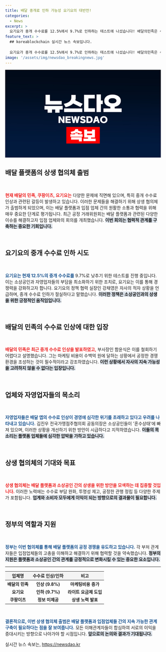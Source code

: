 ```yaml
---
title: 배달 중개료 인하 가능성 요기요의 대반전!
categories:
  - News
excerpt: >
  요기요가 중개 수수료를 12.5%에서 9.7%로 인하하는 테스트에 나섰습니다! 배달의민족은 수수료 인상안을 철회하기 어려운 상황이라 강한 긴장감이 감돌고 있는 가운데, 배달 플랫폼과 소상공인 간 상생 방안 모색이 절실합니다. 클릭해 더 알아보세요!
feature_text: >
  ## koreablockchain 실시간 뉴스 속보입니다.

  요기요가 중개 수수료를 12.5%에서 9.7%로 인하하는 테스트에 나섰습니다! 배달의민족은 수수료 인상안을 철회하기 어려운 상황이라 강한 긴장감이 감돌고 있는 가운데, 배달 플랫폼과 소상공인 간 상생 방안 모색이 절실합니다. 클릭해 더 알아보세요!
image: '/assets/img/newsdao_breakingnews.jpg'
---
```


<p><img src="/assets/img/newsdao_breakingnews.jpg" alt="koreablockchain 속보" /></p>

<h2 data-ke-size="size26">배달 플랫폼의 상생 협의체 출범</h2>

<p data-ke-size="size16">&nbsp;</p>

<p><b><span style="color: #ee2323;">현재 배달의 민족, 쿠팡이츠, 요기요는</span></b> 다양한 문제에 직면해 있으며, 특히 중개 수수료 인상과 관련된 갈등이 발생하고 있습니다. 이러한 문제들을 해결하기 위해 상생 협의체가 출범하게 되었으며, 이는 배달 플랫폼과 입점 업체 간의 원활한 소통과 협력을 위해 매우 중요한 단계로 평가됩니다.  최근 공정 거래위원회는 배달 플랫폼과 관련된 다양한 이슈를 해결하고자 입점 업체와의 회의를 개최했습니다. <b><span style="background-color: #21538527;">이번 회의는 협력적 관계를 구축하는 중요한 기회입니다.</span></b></p>

<p data-ke-size="size16">&nbsp;</p>

<h2 data-ke-size="size26">요기요의 중개 수수료 인하 시도</h2>

<p data-ke-size="size16">&nbsp;</p>

<p><b><span style="color: #1a5490;">요기요는 현재 12.5%의 중개 수수료를</span></b> 9.7%로 낮추기 위한 테스트를 진행 중입니다. 이는 소상공인과 자영업자들의 부담을 최소화하기 위한 조치로, 요기요는 이를 통해 경쟁력을 강화하고자 합니다. 요기요의 정책 협력 실장인 강채영은 자사의 적자 상황을 언급하며, 중개 수수료 인하가 절실하다고 말했습니다. <b><span style="background-color: #21538527;">이러한 정책은 소상공인과의 상생을 위한 긍정적인 움직임입니다.</span></b></p>

<p data-ke-size="size16">&nbsp;</p>

<h2 data-ke-size="size26">배달의 민족의 수수료 인상에 대한 입장</h2>

<p data-ke-size="size16">&nbsp;</p>

<p><b><span style="color: #ee2323;">배달의 민족은 최근 중개 수수료 인상을 발표하였고,</span></b> 부사장인 함윤식은 이를 철회하기 어렵다고 설명했습니다. 그는 마케팅 비용이 수백억 원에 달하는 상황에서 공정한 경쟁 환경을 조성하는 것이 필수적이라고 강조하였습니다. <b><span style="background-color: #21538527;">이런 상황에서 자사의 지속 가능성을 고려하지 않을 수 없다는 입장입니다.</span></b></p>

<p data-ke-size="size16">&nbsp;</p>

<h2 data-ke-size="size26">업체와 자영업자들의 목소리</h2>

<p data-ke-size="size16">&nbsp;</p>

<p><b><span style="color: #1a5490;">자영업자들은 배달 앱의 수수료 인상이 경영에 심각한 위기를 초래하고 있다고 우려를 나타내고 있습니다.</span></b> 김진우 전국가맹점주협의회 공동의장은 소상공인들이 '혼수상태'에 빠져 있으며, 이러한 상황을 개선하기 위한 방안이 시급하다고 지적하였습니다. <b><span style="background-color: #21538527;">이들의 목소리는 플랫폼 업체들에 심각한 압박을 가하고 있습니다.</span></b></p>

<p data-ke-size="size16">&nbsp;</p>

<h2 data-ke-size="size26">상생 협의체의 기대와 목표</h2>

<p data-ke-size="size16">&nbsp;</p>

<p><b><span style="color: #ee2323;">상생 협의체는 배달 플랫폼과 소상공인 간의 상생을 위한 방안을 모색하는 데 집중할 것입니다.</span></b> 이러한 노력에는 수수료 부담 완화, 투명성 제고, 공정한 관행 정립 등 다양한 주제가 포함됩니다. <b><span style="background-color: #21538527;">업계와 소비자 모두에게 이익이 되는 방향으로의 결과물이 필요합니다.</span></b></p>

<p data-ke-size="size16">&nbsp;</p>

<h2 data-ke-size="size26">정부의 역할과 지원</h2>

<p data-ke-size="size16">&nbsp;</p>

<p><b><span style="color: #1a5490;">정부는 이번 협의체를 통해 배달 플랫폼의 공정 경쟁을 유도하고 있습니다.</span></b> 각 부처 관계자들은 입점업체들의 고충을 이해하고 해결하기 위해 협력할 것을 약속했습니다. <b><span style="background-color: #21538527;">정부의 지원은 플랫폼과 소상공인 간의 관계를 긍정적으로 변화시킬 수 있는 중요한 요소입니다.</span></b></p>

<hr>

<table style="width: 100%; border-collapse: collapse;">
  <thead>
    <tr>
      <th style="background-color: #f4f4f4;">업체명</th>
      <th style="background-color: #f4f4f4;">수수료 인상/인하</th>
      <th style="background-color: #f4f4f4;">비고</th>
    </tr>
  </thead>
  <tbody>
    <tr>
      <td style="text-align: center; height: 17px;"><b>배달의 민족</b></td>
      <td style="text-align: center; height: 17px;"><b>인상 (9.8%)</b></td>
      <td style="text-align: center; height: 17px;"><b> 마케팅비용 증가</b></td>
    </tr>
    <tr>
      <td style="text-align: center; height: 17px;"><b>요기요</b></td>
      <td style="text-align: center; height: 17px;"><b>인하 (9.7%)</b></td>
      <td style="text-align: center; height: 17px;"><b> 라이트 요금제 도입</b></td>
    </tr>
    <tr>
      <td style="text-align: center; height: 17px;"><b>쿠팡이츠</b></td>
      <td style="text-align: center; height: 17px;"><b>정보 미제공</b></td>
      <td style="text-align: center; height: 17px;"><b>상생 노력 발표</b></td>
    </tr>
  </tbody>
</table>

<p data-ke-size="size16">&nbsp;</p>

<p><b><span style="color: #1a5490;">결론적으로, 이번 상생 협의체 출범은 배달 플랫폼과 입점업체들 간의 지속 가능한 관계 구축이 필요하다는 점을 잘 보여줍니다.</span></b> 모든 이해관계자들이 합심하여 서로의 이익을 증대시키는 방향으로 나아가야 할 시점입니다. <b><span style="background-color: #21538527;">앞으로의 논의와 결과가 기대됩니다.</span></b></p>
실시간 뉴스 속보는, <a href="https://newsdao.kr" rel="dofollow">https://newsdao.kr</a>


